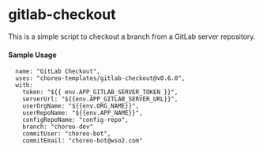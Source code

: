 # gitlab-checkout

This is a simple script to checkout a branch from a GitLab server repository.

#### Sample Usage

```
  name: "GitLab Checkout",
  uses: "choreo-templates/gitlab-checkout@v0.6.0",
  with:
    token: "${{ env.APP_GITLAB_SERVER_TOKEN }}",
    serverUrl: "${{env.APP_GITLAB_SERVER_URL}}",
    userOrgName: "${{env.ORG_NAME}}",
    userRepoName: "${{env.APP_NAME}}",
    configRepoName: "config-repo",
    branch: "choreo-dev"
    commitUser: "choreo-bot",
    commitEmail: "choreo-bot@wso2.com"
```
